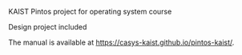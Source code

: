 KAIST Pintos project for operating system course

Design project included

The manual is available at https://casys-kaist.github.io/pintos-kaist/.
